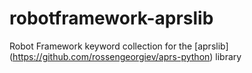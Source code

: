 # robotframework-aprslib
Robot Framework keyword collection for the [aprslib] (https://github.com/rossengeorgiev/aprs-python) library
